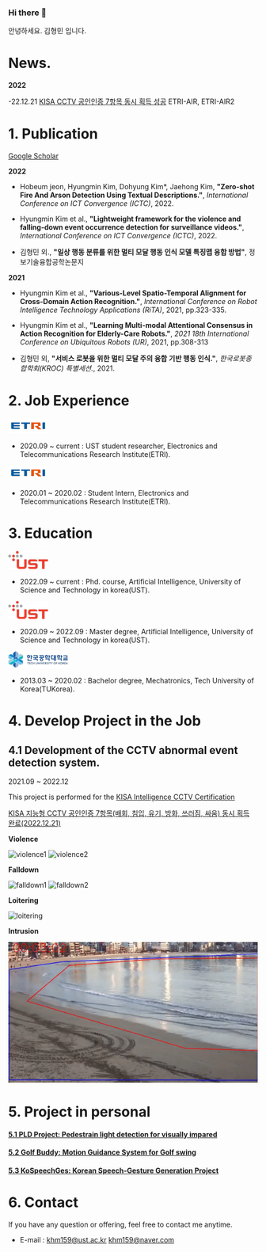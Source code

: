 ### Hi there 👋

안녕하세요. 김형민 입니다. 

# News. 

  **2022** 
  
  -22.12.21 [KISA CCTV 공인인증 7항목 동시 획득 성공](https://mobile.newsis.com/view.html?ar_id=NISX20230208_0002185475&cID=&pID=00#_enliplee) ETRI-AIR, ETRI-AIR2


# 1. Publication

  [Google Scholar](https://scholar.google.com/citations?user=GtOKDNoAAAAJ&hl=ko)

  **2022** 
  - Hobeum jeon, Hyungmin Kim, Dohyung Kim*, Jaehong Kim, **"Zero-shot Fire And Arson Detection Using Textual Descriptions."**, *International Conference on ICT Convergence (ICTC)*, 2022.
  
  - Hyungmin Kim et al., **"Lightweight framework for the violence and falling-down event occurrence detection for surveillance videos."**, *International Conference on ICT Convergence (ICTC)*, 2022.
  
  - 김형민 외., **"일상 행동 분류를 위한 멀티 모달 행동 인식 모델 특징맵 융합 방법"**, 정보기술융합공학논문지
  
  **2021**

  - Hyungmin Kim et al., **"Various-Level Spatio-Temporal Alignment for Cross-Domain Action Recognition."**, *International Conference on Robot Intelligence Technology Applications (RiTA)*, 2021, pp.323-335. 

  - Hyungmin Kim et al., **"Learning Multi-modal Attentional Consensus in Action Recognition for Elderly-Care Robots."**, *2021 18th International Conference on Ubiquitous Robots (UR)*, 2021, pp.308-313 

  - 김형민 외, **"서비스 로봇을 위한 멀티 모달 주의 융합 기반 행동 인식."**, *한국로봇종합학회(KROC) 특별세션.*, 2021.

# 2. Job Experience 

  ![etri](/assets/etri.png)

  - 2020.09 ~ current : UST student researcher, Electronics and Telecommunications Research Institute(ETRI).

  ![etri](/assets/etri.png) 

  - 2020.01 ~ 2020.02 : Student Intern, Electronics and Telecommunications Research Institute(ETRI).

# 3. Education

  ![ust](/assets/ust.png)

  -  2022.09 ~ current : Phd. course, Artificial Intelligence, University of Science and Technology in korea(UST).
  
  ![ust](/assets/ust.png)

  -  2020.09 ~ 2022.09 : Master degree, Artificial Intelligence, University of Science and Technology in korea(UST). 

  ![tukorea](/assets/tukorea.png)  

  - 2013.03 ~ 2020.02 : Bachelor degree, Mechatronics, Tech University of Korea(TUKorea). 

# 4. Develop Project in the Job

## 4.1 Development of the CCTV abnormal event detection system. 
  
  2021.09 ~ 2022.12

  This project is performed for the [KISA Intelligence CCTV Certification](https://www.ksecurity.or.kr/kisis/subIndex/91.do)
  
  [KISA 지능형 CCTV 공인인증 7항목(배회, 침입, 유기, 방화, 쓰러짐, 싸움) 동시 획득 완료(2022.12.21)](https://mobile.newsis.com/view.html?ar_id=NISX20230208_0002185475&cID=&pID=00#_enliple)

  **Violence** 

  ![violence1](/assets/violence01.gif) 
  ![violence2](/assets/violence03.gif) 
   
  **Falldown**

  ![falldown1](/assets/falldown01.gif)
  ![falldown2](/assets/falldown04.gif)

  **Loitering**

  ![loitering](/assets/loitering.gif)
  
  **Intrusion**

  ![inttrusion](/assets/intrusion.gif)
  
# 5. Project in personal

#### [5.1 PLD Project: Pedestrain light detection for visually impared](https://github.com/khm159/PLD_project) 

#### [5.2 Golf Buddy: Motion Guidance System for Golf swing]()

#### [5.3 KoSpeechGes: Korean Speech-Gesture Generation Project]()


# 6. Contact

  If you have any question or offering, feel free to contact me anytime.

  - E-mail : khm159@ust.ac.kr khm159@naver.com
